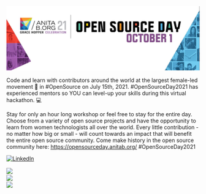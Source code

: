 ![Open Source Day](./osdghcheader.jpeg)

Code and learn with contributors around the world at the largest female-led movement 💪  in #OpenSource on July 15th, 2021. #OpenSourceDay2021 has experienced mentors so YOU can level-up your skills during this virtual hackathon. 💻 

Stay for only an hour long workshop or feel free to stay for the entire day. Choose from a variety of open source projects and have the opportunity to learn from women technologists all over the world. Every little contribution - no matter how big or small - will count towards an impact that will benefit the entire open source community. Come make history in the open source community here: https://opensourceday.anitab.org/
#OpenSourceDay2021 

<a href="https://www.linkedin.com/in/montesrocio/"><img alt="LinkedIn" src="https://img.shields.io/badge/linkedin%20-%230077B5.svg?&style=for-the-badge&logo=linkedin&logoColor=white"/></a>


<a href="https://github.com/roxiomontes">
  <img align="center" src="https://github-readme-streak-stats.herokuapp.com/?user=roxiomontes&theme=material-palenight" />
</a><br>
<a href="https://github.com/roxiomontes">
  <img align="center" src="https://github-readme-stats.vercel.app/api?username=roxiomontes&show_icons=true&theme=material-palenight" />
</a><br>
<a href="https://github.com/roxiomontes">
  <img align="center" src="https://github-readme-stats.vercel.app/api/top-langs/?username=roxiomontes&layout=compact&theme=material-palenight" />
</a><br>


